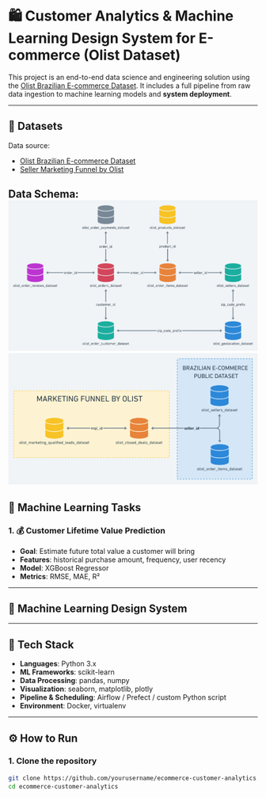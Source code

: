 # 🛍️ Customer Analytics & Machine Learning Design System for E-commerce (Olist Dataset)

This project is an end-to-end data science and engineering solution using the [Olist Brazilian E-commerce Dataset](https://www.kaggle.com/datasets/olistbr/brazilian-ecommerce). It includes a full pipeline from raw data ingestion to machine learning models and **system deployment**.

---

## 📂 Datasets 

Data source:
- [Olist Brazilian E-commerce Dataset](https://www.kaggle.com/datasets/olistbr/brazilian-ecommerce)
- [Seller Marketing Funnel by Olist](https://www.kaggle.com/datasets/olistbr/marketing-funnel-olist)

Data Schema:
![Alt text](/image/image-1.png)
![Alt text](/image/image.png)
---

## 🧪 Machine Learning Tasks

### 1. 💰 Customer Lifetime Value Prediction
- **Goal**: Estimate future total value a customer will bring
- **Features**: historical purchase amount, frequency, user recency
- **Model**: XGBoost Regressor
- **Metrics**: RMSE, MAE, R²

---
## 🧱 Machine Learning Design System


---
## 🔧 Tech Stack

- **Languages**: Python 3.x
- **ML Frameworks**: scikit-learn
- **Data Processing**: pandas, numpy
- **Visualization**: seaborn, matplotlib, plotly
- **Pipeline & Scheduling**: Airflow / Prefect / custom Python script
- **Environment**: Docker, virtualenv

---

## ⚙️ How to Run

### 1. Clone the repository
```bash
git clone https://github.com/yourusername/ecommerce-customer-analytics.git
cd ecommerce-customer-analytics







